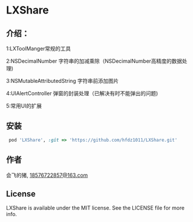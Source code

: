 # LXShare


## 介绍：

1:LXToolManger常规的工具


2:NSDecimalNumber 字符串的加减乘除（NSDecimalNumber高精度的数据处理)


3:NSMutableAttributedString 字符串前添加图片


4:UIAlertController 弹窗的封装处理（已解决有时不能弹出的问题)


5:常用UI的扩展



## 安装



```ruby
 pod 'LXShare', :git => 'https://github.com/hfdz1011/LXShare.git'
```

## 作者

会飞的猪, 18576722857@163.com

## License

LXShare is available under the MIT license. See the LICENSE file for more info.
